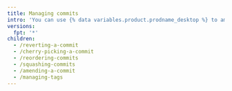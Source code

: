 ```yaml
---
title: Managing commits
intro: 'You can use {% data variables.product.prodname_desktop %} to amend, cherry-pick, reorder, revert, and squash commits.'
versions:
  fpt: '*'
children:
  - /reverting-a-commit
  - /cherry-picking-a-commit
  - /reordering-commits
  - /squashing-commits
  - /amending-a-commit
  - /managing-tags
---
```


